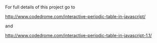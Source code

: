 For full details of this project go to

http://www.codedrome.com/interactive-periodic-table-in-javascript/

and

http://www.codedrome.com/interactive-periodic-table-in-javascript-1.1/
